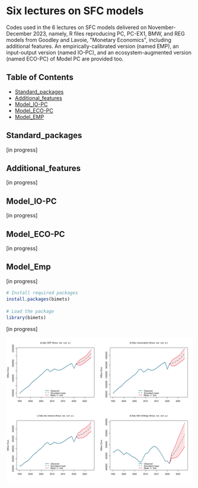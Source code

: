 # Six lectures on SFC models

Codes used in the 6 lectures on SFC models delivered on November-December 2023, namely, R files reproducing PC, PC-EX1, BMW, and REG models from Goodley and Lavoie, "Monetary Economics", including additional features. An empirically-calibrated version (named EMP), an input-output version (named IO-PC), and an ecosystem-augmented version (named ECO-PC) of Model PC are provided too. 

## Table of Contents

- [Standard_packages](#Standard_packages)
- [Additional_features](#Additional_features)
- [Model_IO-PC](#Model_IO-PC)
- [Model_ECO-PC](#Model_ECO-PC)
- [Model_EMP](#Model_EMP)

## Standard_packages

[in progress]

## Additional_features

[in progress]

## Model_IO-PC

[in progress]

## Model_ECO-PC

[in progress]

## Model_Emp

[in progress]

```R
# Install required packages
install.packages(bimets)

# Load the package
library(bimets)

```

[in progress]

![Example Image](https://raw.githubusercontent.com/marcoverpas/figures/main/fig_1_emp.png)
